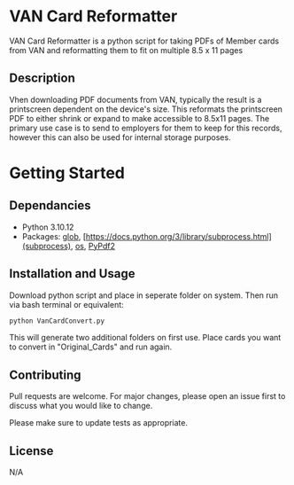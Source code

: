 # VAN Card Reformatter

VAN Card Reformatter is a python script for taking PDFs of Member cards from VAN and reformatting them to fit on multiple 8.5 x 11 pages

## Description
Vhen downloading PDF documents from VAN, typically the result is a printscreen dependent on the device's size. This reformats the printscreen PDF to either shrink or expand to make accessible to 8.5x11 pages. The primary use case is to send to employers for them to keep for this records, however this can also be used for internal storage purposes. 

# Getting Started

## Dependancies
- Python 3.10.12
- Packages: [glob](https://docs.python.org/3/library/glob.html), [https://docs.python.org/3/library/subprocess.html](subprocess), [os](https://docs.python.org/3/library/os.html), [PyPdf2](https://pypi.org/project/PyPDF2/)

## Installation and Usage

Download python script and place in seperate folder on system. Then run via bash terminal or equivalent:

```bash
python VanCardConvert.py
```
This will generate two additional folders on first use. Place cards you want to convert in "Original_Cards" and run again. 

## Contributing

Pull requests are welcome. For major changes, please open an issue first
to discuss what you would like to change.

Please make sure to update tests as appropriate.

## License

N/A
